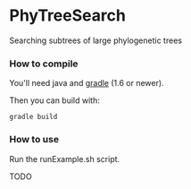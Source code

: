 PhyTreeSearch
=============

Searching subtrees of large phylogenetic trees


### How to compile

You'll need java and [gradle](http://www.gradle.org/downloads "Gradle") (1.6 or newer).

Then you can build with:

    gradle build

### How to use

Run the runExample.sh script.

TODO

